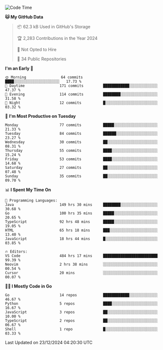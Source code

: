 <!--START_SECTION:thansetan-waka-->
![Code Time](http://img.shields.io/badge/Code%20Time-488%20hrs%2011%20mins-blue)

**🐱 My GitHub Data** 

> 📦 62.3 kB Used in GitHub's Storage 
 > 
> 🏆 2,283 Contributions in the Year 2024
 > 
> 🚫 Not Opted to Hire
 > 
> 📜 34 Public Repositories 
 > 

**I'm an Early 🐤** 

```text
🌞 Morning                64 commits          ████░░░░░░░░░░░░░░░░░░░░░   17.73 % 
🌆 Daytime                171 commits         ████████████░░░░░░░░░░░░░   47.37 % 
🌃 Evening                114 commits         ████████░░░░░░░░░░░░░░░░░   31.58 % 
🌙 Night                  12 commits          █░░░░░░░░░░░░░░░░░░░░░░░░   03.32 % 
```

📅 **I'm Most Productive on Tuesday** 

```text
Monday                   77 commits          █████░░░░░░░░░░░░░░░░░░░░   21.33 % 
Tuesday                  84 commits          ██████░░░░░░░░░░░░░░░░░░░   23.27 % 
Wednesday                30 commits          ██░░░░░░░░░░░░░░░░░░░░░░░   08.31 % 
Thursday                 55 commits          ████░░░░░░░░░░░░░░░░░░░░░   15.24 % 
Friday                   53 commits          ████░░░░░░░░░░░░░░░░░░░░░   14.68 % 
Saturday                 27 commits          ██░░░░░░░░░░░░░░░░░░░░░░░   07.48 % 
Sunday                   35 commits          ██░░░░░░░░░░░░░░░░░░░░░░░   09.70 % 
```

📊 **I Spent My Time On** 

```text
💬 Programming Languages: 
Java                     149 hrs 30 mins     ████████░░░░░░░░░░░░░░░░░   30.68 % 
Go                       100 hrs 35 mins     █████░░░░░░░░░░░░░░░░░░░░   20.65 % 
TypeScript               92 hrs 48 mins      █████░░░░░░░░░░░░░░░░░░░░   19.05 % 
HTML                     65 hrs 18 mins      ███░░░░░░░░░░░░░░░░░░░░░░   13.40 % 
JavaScript               18 hrs 44 mins      █░░░░░░░░░░░░░░░░░░░░░░░░   03.85 % 

🔥 Editors: 
VS Code                  484 hrs 17 mins     █████████████████████████   99.39 % 
Neovim                   2 hrs 38 mins       ░░░░░░░░░░░░░░░░░░░░░░░░░   00.54 % 
Cursor                   20 mins             ░░░░░░░░░░░░░░░░░░░░░░░░░   00.07 % 
```

**🧑‍💻 I Mostly Code in Go** 

```text
Go                       14 repos            ████████████░░░░░░░░░░░░░   46.67 % 
Python                   5 repos             ████░░░░░░░░░░░░░░░░░░░░░   16.67 % 
JavaScript               3 repos             ██░░░░░░░░░░░░░░░░░░░░░░░   10.00 % 
TypeScript               2 repos             ██░░░░░░░░░░░░░░░░░░░░░░░   06.67 % 
Shell                    1 repo              █░░░░░░░░░░░░░░░░░░░░░░░░   03.33 % 
```

Last Updated on 23/12/2024 04:20:30 UTC
<!--END_SECTION:thansetan-waka-->